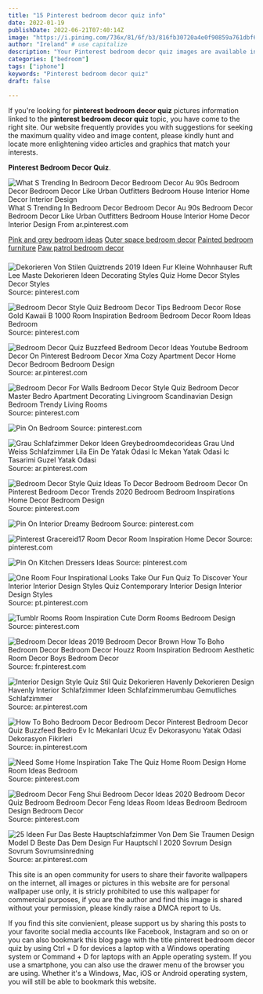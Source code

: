 ```yaml
---
title: "15 Pinterest bedroom decor quiz info"
date: 2022-01-19
publishDate: 2022-06-21T07:40:14Z
image: "https://i.pinimg.com/736x/81/6f/b3/816fb30720a4e0f90859a761dbf6d614.jpg"
author: "Ireland" # use capitalize
description: "Your Pinterest bedroom decor quiz images are available in this site. Pinterest bedroom decor quiz are a topic that is being searched for and liked by netizens today. You can Find and Download the Pinterest bedroom decor quiz files here. Download all free images."
categories: ["bedroom"]
tags: ["iphone"]
keywords: "Pinterest bedroom decor quiz"
draft: false

---
```


If you're looking for **pinterest bedroom decor quiz** pictures information linked to the **pinterest bedroom decor quiz** topic, you have come to the right  site.  Our website frequently  provides you with  suggestions  for seeking  the maximum  quality video and image  content, please kindly hunt and locate more enlightening video articles and graphics  that match your interests.

**Pinterest Bedroom Decor Quiz**. 

![What S Trending In Bedroom Decor Bedroom Decor Au 90s Bedroom Decor Bedroom Decor Like Urban Outfitters Bedroom House Interior Home Decor Interior Design](https://i.pinimg.com/originals/49/fe/e1/49fee1935832b1f9c27d9a1089353c31.png "What S Trending In Bedroom Decor Bedroom Decor Au 90s Bedroom Decor Bedroom Decor Like Urban Outfitters Bedroom House Interior Home Decor Interior Design")
What S Trending In Bedroom Decor Bedroom Decor Au 90s Bedroom Decor Bedroom Decor Like Urban Outfitters Bedroom House Interior Home Decor Interior Design From ar.pinterest.com

[Pink and grey bedroom ideas](/pink-and-grey-bedroom-ideas/)
[Outer space bedroom decor](/outer-space-bedroom-decor/)
[Painted bedroom furniture](/painted-bedroom-furniture/)
[Paw patrol bedroom decor](/paw-patrol-bedroom-decor/)



### 

 


![Dekorieren Von Stilen Quiztrends 2019 Ideen Fur Kleine Wohnhauser Ruft Lee Maste Dekorieren Ideen Decorating Styles Quiz Home Decor Styles Decor Styles](https://i.pinimg.com/474x/f4/6d/23/f46d239c012078f90de8d66316135aec.jpg "Dekorieren Von Stilen Quiztrends 2019 Ideen Fur Kleine Wohnhauser Ruft Lee Maste Dekorieren Ideen Decorating Styles Quiz Home Decor Styles Decor Styles")
Source: pinterest.com

 

![Bedroom Decor Style Quiz Bedroom Decor Tips Bedroom Decor Rose Gold Kawaii B 1000 Room Inspiration Bedroom Bedroom Decor Room Ideas Bedroom](https://i.pinimg.com/736x/bc/3f/1b/bc3f1b0e6a7edd125e9c121fb44ab9ff.jpg "Bedroom Decor Style Quiz Bedroom Decor Tips Bedroom Decor Rose Gold Kawaii B 1000 Room Inspiration Bedroom Bedroom Decor Room Ideas Bedroom")
Source: pinterest.com

 

![Bedroom Decor Quiz Buzzfeed Bedroom Decor Ideas Youtube Bedroom Decor On Pinterest Bedroom Decor Xma Cozy Apartment Decor Home Decor Bedroom Bedroom Design](https://i.pinimg.com/originals/b2/4d/a7/b24da70bb6ae8687bb4f27214d3bf5e1.jpg "Bedroom Decor Quiz Buzzfeed Bedroom Decor Ideas Youtube Bedroom Decor On Pinterest Bedroom Decor Xma Cozy Apartment Decor Home Decor Bedroom Bedroom Design")
Source: ar.pinterest.com

 

![Bedroom Decor For Walls Bedroom Decor Style Quiz Bedroom Decor Master Bedro Apartment Decorating Livingroom Scandinavian Design Bedroom Trendy Living Rooms](https://i.pinimg.com/originals/cf/75/e4/cf75e4082263c8baf0c15ac6df5bd40d.png "Bedroom Decor For Walls Bedroom Decor Style Quiz Bedroom Decor Master Bedro Apartment Decorating Livingroom Scandinavian Design Bedroom Trendy Living Rooms")
Source: pinterest.com

 

![Pin On Bedroom](https://i.pinimg.com/564x/b9/75/2d/b9752d8003834ba4f8a15dc4e704e05b.jpg "Pin On Bedroom")
Source: pinterest.com

 

![Grau Schlafzimmer Dekor Ideen Greybedroomdecorideas Grau Und Weiss Schlafzimmer Lila Ein De Yatak Odasi Ic Mekan Yatak Odasi Ic Tasarimi Guzel Yatak Odasi](https://i.pinimg.com/originals/35/8e/6e/358e6e58c7dd2ecf1004d258301fdec8.jpg "Grau Schlafzimmer Dekor Ideen Greybedroomdecorideas Grau Und Weiss Schlafzimmer Lila Ein De Yatak Odasi Ic Mekan Yatak Odasi Ic Tasarimi Guzel Yatak Odasi")
Source: ar.pinterest.com

 

![Bedroom Decor Style Quiz Ideas To Decor Bedroom Bedroom Decor On Pinterest Bedroom Decor Trends 2020 Bedroom Bedroom Inspirations Home Decor Bedroom Design](https://i.pinimg.com/736x/69/63/12/6963123f8db68dd9de5d8747afb43584.jpg "Bedroom Decor Style Quiz Ideas To Decor Bedroom Bedroom Decor On Pinterest Bedroom Decor Trends 2020 Bedroom Bedroom Inspirations Home Decor Bedroom Design")
Source: pinterest.com

 

![Pin On Interior Dreamy Bedroom](https://i.pinimg.com/originals/5a/d1/a8/5ad1a8592bbfc28440627a7a07253d24.jpg "Pin On Interior Dreamy Bedroom")
Source: pinterest.com

 

![Pinterest Gracereid17 Room Decor Room Inspiration Home Decor](https://i.pinimg.com/originals/cc/d2/92/ccd29229c826f3054ecf0c4598e28600.jpg "Pinterest Gracereid17 Room Decor Room Inspiration Home Decor")
Source: pinterest.com

 

![Pin On Kitchen Dressers Ideas](https://i.pinimg.com/originals/de/88/fb/de88fb7e4dc23c6572ec1bc81fa6e4f1.jpg "Pin On Kitchen Dressers Ideas")
Source: pinterest.com

 

![One Room Four Inspirational Looks Take Our Fun Quiz To Discover Your Interior Interior Design Styles Quiz Contemporary Interior Design Interior Design Styles](https://i.pinimg.com/originals/37/67/34/376734f5e0099f722c042a045ab5ca76.png "One Room Four Inspirational Looks Take Our Fun Quiz To Discover Your Interior Interior Design Styles Quiz Contemporary Interior Design Interior Design Styles")
Source: pt.pinterest.com

 

![Tumblr Rooms Room Inspiration Cute Dorm Rooms Bedroom Design](https://i.pinimg.com/originals/7d/48/de/7d48de460fbb5a75692f33c6a41f88fe.jpg "Tumblr Rooms Room Inspiration Cute Dorm Rooms Bedroom Design")
Source: pinterest.com

 

![Bedroom Decor Ideas 2019 Bedroom Decor Brown How To Boho Bedroom Decor Bedroom Decor Houzz Room Inspiration Bedroom Aesthetic Room Decor Boys Bedroom Decor](https://i.pinimg.com/originals/7b/d6/91/7bd6910a3448d8f8ff636a6084fd3a92.jpg "Bedroom Decor Ideas 2019 Bedroom Decor Brown How To Boho Bedroom Decor Bedroom Decor Houzz Room Inspiration Bedroom Aesthetic Room Decor Boys Bedroom Decor")
Source: fr.pinterest.com

 

![Interior Design Style Quiz Stil Quiz Dekorieren Havenly Dekorieren Design Havenly Interior Schlafzimmer Ideen Schlafzimmerumbau Gemutliches Schlafzimmer](https://i.pinimg.com/originals/dd/f3/44/ddf3445950cdc8dcba758c0a73614826.png "Interior Design Style Quiz Stil Quiz Dekorieren Havenly Dekorieren Design Havenly Interior Schlafzimmer Ideen Schlafzimmerumbau Gemutliches Schlafzimmer")
Source: ar.pinterest.com

 

![How To Boho Bedroom Decor Bedroom Decor Pinterest Bedroom Decor Quiz Buzzfeed Bedro Ev Ic Mekanlari Ucuz Ev Dekorasyonu Yatak Odasi Dekorasyon Fikirleri](https://i.pinimg.com/736x/1d/d5/28/1dd5286445c0bf37f20f544fe81b8c1a.jpg "How To Boho Bedroom Decor Bedroom Decor Pinterest Bedroom Decor Quiz Buzzfeed Bedro Ev Ic Mekanlari Ucuz Ev Dekorasyonu Yatak Odasi Dekorasyon Fikirleri")
Source: in.pinterest.com

 

![Need Some Home Inspiration Take The Quiz Home Room Design Home Room Ideas Bedroom](https://i.pinimg.com/736x/a4/ed/0e/a4ed0e6b2292724bfecc6ad22c2213cc.jpg "Need Some Home Inspiration Take The Quiz Home Room Design Home Room Ideas Bedroom")
Source: pinterest.com

 

![Bedroom Decor Feng Shui Bedroom Decor Ideas 2020 Bedroom Decor Quiz Bedroom Bedroom Decor Feng Ideas Room Ideas Bedroom Bedroom Design Bedroom Decor](https://i.pinimg.com/originals/20/8a/d8/208ad865c0d74ee2e21b6025222950aa.jpg "Bedroom Decor Feng Shui Bedroom Decor Ideas 2020 Bedroom Decor Quiz Bedroom Bedroom Decor Feng Ideas Room Ideas Bedroom Bedroom Design Bedroom Decor")
Source: pinterest.com

 

![25 Ideen Fur Das Beste Hauptschlafzimmer Von Dem Sie Traumen Design Model D Beste Das Dem Design Fur Hauptschl I 2020 Sovrum Design Sovrum Sovrumsinredning](https://i.pinimg.com/736x/81/6f/b3/816fb30720a4e0f90859a761dbf6d614.jpg "25 Ideen Fur Das Beste Hauptschlafzimmer Von Dem Sie Traumen Design Model D Beste Das Dem Design Fur Hauptschl I 2020 Sovrum Design Sovrum Sovrumsinredning")
Source: ar.pinterest.com

 

This site is an open community for users to share their favorite wallpapers on the internet, all images or pictures in this website are for personal wallpaper use only, it is stricly prohibited to use this wallpaper for commercial purposes, if you are the author and find this image is shared without your permission, please kindly raise a DMCA report to Us.

If you find this site convienient, please support us by sharing this posts to your favorite social media accounts like Facebook, Instagram and so on or you can also bookmark this blog page with the title pinterest bedroom decor quiz by using Ctrl + D for devices a laptop with a Windows operating system or Command + D for laptops with an Apple operating system. If you use a smartphone, you can also use the drawer menu of the browser you are using. Whether it's a Windows, Mac, iOS or Android operating system, you will still be able to bookmark this website.
